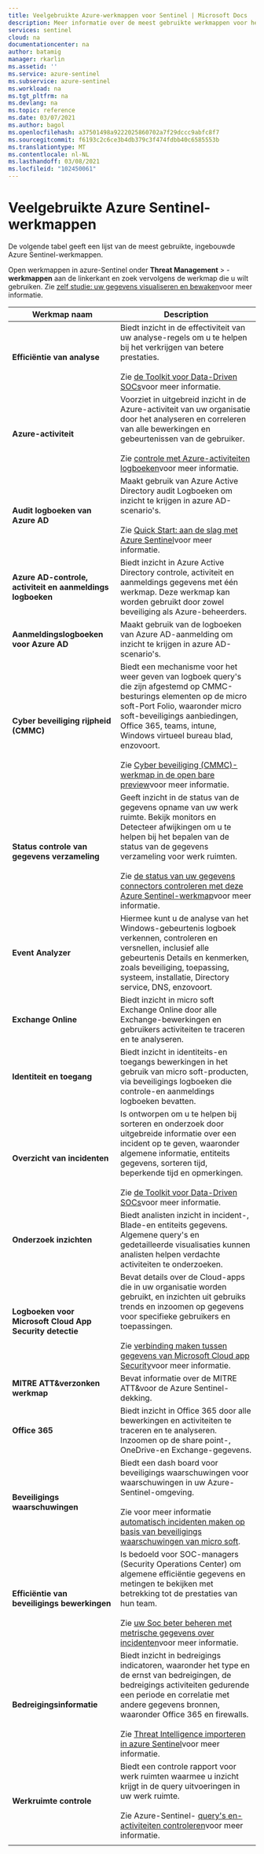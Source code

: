 ```yaml
---
title: Veelgebruikte Azure-werkmappen voor Sentinel | Microsoft Docs
description: Meer informatie over de meest gebruikte werkmappen voor het gebruik van populaire, ingebouwde Azure-Sentinel-resources.
services: sentinel
cloud: na
documentationcenter: na
author: batamig
manager: rkarlin
ms.assetid: ''
ms.service: azure-sentinel
ms.subservice: azure-sentinel
ms.workload: na
ms.tgt_pltfrm: na
ms.devlang: na
ms.topic: reference
ms.date: 03/07/2021
ms.author: bagol
ms.openlocfilehash: a37501498a9222025860702a7f29dccc9abfc8f7
ms.sourcegitcommit: f6193c2c6ce3b4db379c3f474fdbb40c6585553b
ms.translationtype: MT
ms.contentlocale: nl-NL
ms.lasthandoff: 03/08/2021
ms.locfileid: "102450061"
---
```

# <a name="commonly-used-azure-sentinel-workbooks"></a>Veelgebruikte Azure Sentinel-werkmappen

De volgende tabel geeft een lijst van de meest gebruikte, ingebouwde Azure Sentinel-werkmappen.

Open werkmappen in azure-Sentinel onder **Threat Management**  >  -**werkmappen** aan de linkerkant en zoek vervolgens de werkmap die u wilt gebruiken. Zie [zelf studie: uw gegevens visualiseren en bewaken](tutorial-monitor-your-data.md)voor meer informatie.

|Werkmap naam  |Description  |
|---------|---------|
|**Efficiëntie van analyse**     |  Biedt inzicht in de effectiviteit van uw analyse-regels om u te helpen bij het verkrijgen van betere prestaties. <br><br>Zie [de Toolkit voor Data-Driven SOCs](https://techcommunity.microsoft.com/t5/azure-sentinel/the-toolkit-for-data-driven-socs/ba-p/2143152)voor meer informatie.|
|**Azure-activiteit**     |     Voorziet in uitgebreid inzicht in de Azure-activiteit van uw organisatie door het analyseren en correleren van alle bewerkingen en gebeurtenissen van de gebruiker. <br><br>Zie [controle met Azure-activiteiten logboeken](audit-sentinel-data.md#auditing-with-azure-activity-logs)voor meer informatie.    |
|**Audit logboeken van Azure AD**     |  Maakt gebruik van Azure Active Directory audit Logboeken om inzicht te krijgen in azure AD-scenario's. <br><br>Zie  [Quick Start: aan de slag met Azure Sentinel](quickstart-get-visibility.md)voor meer informatie.     |
|**Azure AD-controle, activiteit en aanmeldings logboeken**     |   Biedt inzicht in Azure Active Directory controle, activiteit en aanmeldings gegevens met één werkmap. Deze werkmap kan worden gebruikt door zowel beveiliging als Azure-beheerders.      |
|**Aanmeldingslogboeken voor Azure AD**     | Maakt gebruik van de logboeken van Azure AD-aanmelding om inzicht te krijgen in azure AD-scenario's.        |
|**Cyber beveiliging rijpheid (CMMC)**     |   Biedt een mechanisme voor het weer geven van logboek query's die zijn afgestemd op CMMC-besturings elementen op de micro soft-Port Folio, waaronder micro soft-beveiligings aanbiedingen, Office 365, teams, intune, Windows virtueel bureau blad, enzovoort. <br><br>Zie [Cyber beveiliging (CMMC)-werkmap in de open bare preview](https://techcommunity.microsoft.com/t5/azure-sentinel/what-s-new-cybersecurity-maturity-model-certification-cmmc/ba-p/2111184)voor meer informatie.|
|**Status controle van gegevens verzameling**     |   Geeft inzicht in de status van de gegevens opname van uw werk ruimte. Bekijk monitors en Detecteer afwijkingen om u te helpen bij het bepalen van de status van de gegevens verzameling voor werk ruimten.  <br><br>Zie [de status van uw gegevens connectors controleren met deze Azure Sentinel-werkmap](monitor-data-connector-health.md)voor meer informatie.    |
|**Event Analyzer**     |  Hiermee kunt u de analyse van het Windows-gebeurtenis logboek verkennen, controleren en versnellen, inclusief alle gebeurtenis Details en kenmerken, zoals beveiliging, toepassing, systeem, installatie, Directory service, DNS, enzovoort.       |
|**Exchange Online**     |Biedt inzicht in micro soft Exchange Online door alle Exchange-bewerkingen en gebruikers activiteiten te traceren en te analyseren.         |
|**Identiteit en toegang**     |   Biedt inzicht in identiteits-en toegangs bewerkingen in het gebruik van micro soft-producten, via beveiligings logboeken die controle-en aanmeldings logboeken bevatten.     |
|**Overzicht van incidenten**     |   Is ontworpen om u te helpen bij sorteren en onderzoek door uitgebreide informatie over een incident op te geven, waaronder algemene informatie, entiteits gegevens, sorteren tijd, beperkende tijd en opmerkingen. <br><br>Zie [de Toolkit voor Data-Driven SOCs](https://techcommunity.microsoft.com/t5/azure-sentinel/the-toolkit-for-data-driven-socs/ba-p/2143152)voor meer informatie.      |
|**Onderzoek inzichten**     | Biedt analisten inzicht in incident-, Blade-en entiteits gegevens. Algemene query's en gedetailleerde visualisaties kunnen analisten helpen verdachte activiteiten te onderzoeken.       |
|**Logboeken voor Microsoft Cloud App Security detectie**     |   Bevat details over de Cloud-apps die in uw organisatie worden gebruikt, en inzichten uit gebruiks trends en inzoomen op gegevens voor specifieke gebruikers en toepassingen.  <br><br>Zie [verbinding maken tussen gegevens van Microsoft Cloud app Security](connect-cloud-app-security.md)voor meer informatie.|
|**MITRE ATT&verzonken werkmap**     |   Bevat informatie over de MITRE ATT&voor de Azure Sentinel-dekking.      |
|**Office 365**     |  Biedt inzicht in Office 365 door alle bewerkingen en activiteiten te traceren en te analyseren. Inzoomen op de share point-, OneDrive-en Exchange-gegevens.       |
|**Beveiligings waarschuwingen**     |  Biedt een dash board voor beveiligings waarschuwingen voor waarschuwingen in uw Azure-Sentinel-omgeving. <br><br>Zie voor meer informatie [automatisch incidenten maken op basis van beveiligings waarschuwingen van micro soft](create-incidents-from-alerts.md).      |
|**Efficiëntie van beveiligings bewerkingen**     |  Is bedoeld voor SOC-managers (Security Operations Center) om algemene efficiëntie gegevens en metingen te bekijken met betrekking tot de prestaties van hun team. <br><br>Zie [uw Soc beter beheren met metrische gegevens over incidenten](manage-soc-with-incident-metrics.md)voor meer informatie.  |
|**Bedreigingsinformatie**     | Biedt inzicht in bedreigings indicatoren, waaronder het type en de ernst van bedreigingen, de bedreigings activiteiten gedurende een periode en correlatie met andere gegevens bronnen, waaronder Office 365 en firewalls.  <br><br>Zie [Threat Intelligence importeren in azure Sentinel](import-threat-intelligence.md)voor meer informatie.      |
|**Werkruimte controle**     |  Biedt een controle rapport voor werk ruimten waarmee u inzicht krijgt in de query uitvoeringen in uw werk ruimte.   <br><br>Zie Azure-Sentinel- [query's en-activiteiten controleren](audit-sentinel-data.md)voor meer informatie.  |
|     |         |

